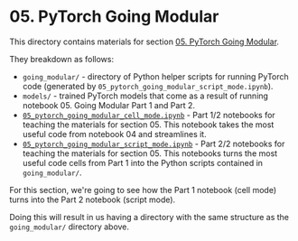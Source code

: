 # 05. PyTorch Going Modular

This directory contains materials for section [05. PyTorch Going Modular](https://www.learnpytorch.io/05_pytorch_going_modular/).

They breakdown as follows:
* `going_modular/` - directory of Python helper scripts for running PyTorch code (generated by `05_pytorch_going_modular_script_mode.ipynb`).
* `models/` - trained PyTorch models that come as a result of running notebook 05. Going Modular Part 1 and Part 2.
* [`05_pytorch_going_modular_cell_mode.ipynb`](https://github.com/mrdbourke/pytorch-deep-learning/blob/main/going_modular/05_pytorch_going_modular_cell_mode.ipynb) - Part 1/2 notebooks for teaching the materials for section 05. This notebook takes the most useful code from notebook 04 and streamlines it.
* [`05_pytorch_going_modular_script_mode.ipynb`](https://github.com/mrdbourke/pytorch-deep-learning/blob/main/going_modular/05_pytorch_going_modular_script_mode.ipynb) - Part 2/2 notebooks for teaching the materials for section 05. This notebooks turns the most useful code cells from Part 1 into the Python scripts contained in `going_modular/`.

For this section, we're going to see how the Part 1 notebook (cell mode) turns into the Part 2 notebook (script mode).

Doing this will result in us having a directory with the same structure as the `going_modular/` directory above.
